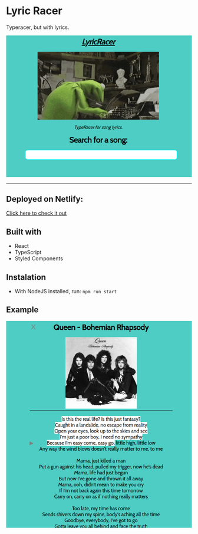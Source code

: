 # Lyric Racer
Typeracer, but with lyrics.

![Homepage](./screenshots/homepage.png)

----

## Deployed on Netlify:
[Click here to check it out](https://kind-blackwell-6683ac.netlify.app/)


## Built with
* React
* TypeScript
* Styled Components

## Instalation
* With NodeJS installed, run:
`npm run start`

## Example
![Song view](./screenshots/song_view.png)
